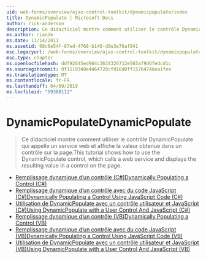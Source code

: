 ```yaml
---
uid: web-forms/overview/ajax-control-toolkit/dynamicpopulate/index
title: DynamicPopulate | Microsoft Docs
author: rick-anderson
description: Ce didacticiel montre comment utiliser le contrôle DynamicPopulate qui appelle un service web et affiche la valeur obtenue dans un contrôle sur la page.
ms.author: riande
ms.date: 11/14/2011
ms.assetid: 68c6e54f-87ed-4768-b140-d0e3e76af841
msc.legacyurl: /web-forms/overview/ajax-control-toolkit/dynamicpopulate
msc.type: chapter
ms.openlocfilehash: ddf92645ed964c3634326712e565af9d6fedcd1c
ms.sourcegitcommit: 0f1119340e4464720cfd16d0ff15764746ea1fea
ms.translationtype: MT
ms.contentlocale: fr-FR
ms.lasthandoff: 04/09/2019
ms.locfileid: "59388112"
---
```

# <a name="dynamicpopulate"></a><span data-ttu-id="59e7a-103">DynamicPopulate</span><span class="sxs-lookup"><span data-stu-id="59e7a-103">DynamicPopulate</span></span>

> <span data-ttu-id="59e7a-104">Ce didacticiel montre comment utiliser le contrôle DynamicPopulate qui appelle un service web et affiche la valeur obtenue dans un contrôle sur la page.</span><span class="sxs-lookup"><span data-stu-id="59e7a-104">This tutorial shows how to use the DynamicPopulate control, which calls a web service and displays the resulting value in a control on the page.</span></span>


- [<span data-ttu-id="59e7a-105">Remplissage dynamique d’un contrôle (C#)</span><span class="sxs-lookup"><span data-stu-id="59e7a-105">Dynamically Populating a Control (C#)</span></span>](dynamically-populating-a-control-cs.md)
- [<span data-ttu-id="59e7a-106">Remplissage dynamique d’un contrôle avec du code JavaScript (C#)</span><span class="sxs-lookup"><span data-stu-id="59e7a-106">Dynamically Populating a Control Using JavaScript Code (C#)</span></span>](dynamically-populating-a-control-using-javascript-code-cs.md)
- [<span data-ttu-id="59e7a-107">Utilisation de DynamicPopulate avec un contrôle utilisateur et JavaScript (C#)</span><span class="sxs-lookup"><span data-stu-id="59e7a-107">Using DynamicPopulate with a User Control And JavaScript (C#)</span></span>](using-dynamicpopulate-with-a-user-control-and-javascript-cs.md)
- [<span data-ttu-id="59e7a-108">Remplissage dynamique d’un contrôle (VB)</span><span class="sxs-lookup"><span data-stu-id="59e7a-108">Dynamically Populating a Control (VB)</span></span>](dynamically-populating-a-control-vb.md)
- [<span data-ttu-id="59e7a-109">Remplissage dynamique d’un contrôle avec du code JavaScript (VB)</span><span class="sxs-lookup"><span data-stu-id="59e7a-109">Dynamically Populating a Control Using JavaScript Code (VB)</span></span>](dynamically-populating-a-control-using-javascript-code-vb.md)
- [<span data-ttu-id="59e7a-110">Utilisation de DynamicPopulate avec un contrôle utilisateur et JavaScript (VB)</span><span class="sxs-lookup"><span data-stu-id="59e7a-110">Using DynamicPopulate with a User Control And JavaScript (VB)</span></span>](using-dynamicpopulate-with-a-user-control-and-javascript-vb.md)
